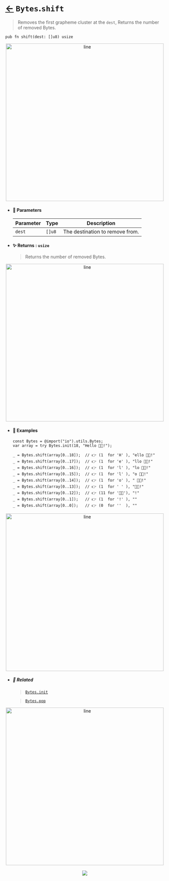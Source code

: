 # [←](../Bytes.md) `Bytes`.`shift`

> Removes the first grapheme cluster at the `dest`, Returns the number of removed Bytes.

```zig
pub fn shift(dest: []u8) usize
```


<div align="center">
<img src="https://raw.githubusercontent.com/maysara-elshewehy/io-bench/refs/heads/main/dist/img/md/line.png" alt="line" style="width:500px;"/>
</div>

- #### 🧩 Parameters

    | Parameter | Type   | Description                     |
    | --------- | ------ | ------------------------------- |
    | `dest`    | `[]u8` | The destination to remove from. |

- #### ✨ Returns : `usize`

    > Returns the number of removed Bytes.

<div align="center">
<img src="https://raw.githubusercontent.com/maysara-elshewehy/io-bench/refs/heads/main/dist/img/md/line.png" alt="line" style="width:500px;"/>
</div>

- #### 🧪 Examples

    ```zig
    const Bytes = @import("io").utils.Bytes;
    var array = try Bytes.init(18, "Hello 👨‍🏭!");
    ```

    ```zig
    _ = Bytes.shift(array[0..18]);  // 👉 (1  for 'H' ), "ello 👨‍🏭!"
    _ = Bytes.shift(array[0..17]);  // 👉 (1  for 'e' ), "llo 👨‍🏭!"
    _ = Bytes.shift(array[0..16]);  // 👉 (1  for 'l' ), "lo 👨‍🏭!"
    _ = Bytes.shift(array[0..15]);  // 👉 (1  for 'l' ), "o 👨‍🏭!"
    _ = Bytes.shift(array[0..14]);  // 👉 (1  for 'o' ), " 👨‍🏭!"
    _ = Bytes.shift(array[0..13]);  // 👉 (1  for ' ' ), "👨‍🏭!"
    _ = Bytes.shift(array[0..12]);  // 👉 (11 for '👨‍🏭'), "!"
    _ = Bytes.shift(array[0..1]);   // 👉 (1  for '!' ), ""
    _ = Bytes.shift(array[0..0]);   // 👉 (0  for ''  ), ""
    ```

<div align="center">
<img src="https://raw.githubusercontent.com/maysara-elshewehy/io-bench/refs/heads/main/dist/img/md/line.png" alt="line" style="width:500px;"/>
</div>

- ##### 🔗 Related

  > [`Bytes.init`](./init.md)

  > [`Bytes.pop`](./pop.md)

<div align="center">
<img src="https://raw.githubusercontent.com/maysara-elshewehy/io-bench/refs/heads/main/dist/img/md/line.png" alt="line" style="width:500px;"/>
</div>

<div align="center"><br>
<a href="https://github.com/maysara-elshewehy"> <img src="https://img.shields.io/badge/Made with ❤️ by-Maysara-orange"/> </a>
</div>
